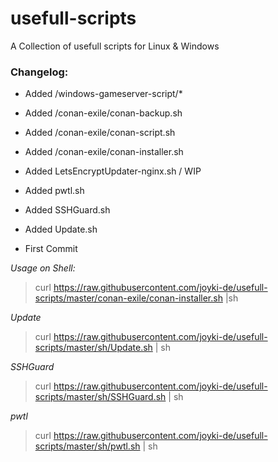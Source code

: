 # usefull-scripts

A Collection of usefull scripts for Linux & Windows

### Changelog:

- Added /windows-gameserver-script/*

- Added /conan-exile/conan-backup.sh
- Added /conan-exile/conan-script.sh
- Added /conan-exile/conan-installer.sh
- Added LetsEncryptUpdater-nginx.sh / WIP
- Added pwtl.sh
- Added SSHGuard.sh
- Added Update.sh
- First Commit



*Usage on Shell:*


> curl https://raw.githubusercontent.com/joyki-de/usefull-scripts/master/conan-exile/conan-installer.sh |sh

_Update_

> curl https://raw.githubusercontent.com/joyki-de/usefull-scripts/master/sh/Update.sh | sh

_SSHGuard_

> curl https://raw.githubusercontent.com/joyki-de/usefull-scripts/master/sh/SSHGuard.sh | sh

_pwtl_

> curl https://raw.githubusercontent.com/joyki-de/usefull-scripts/master/sh/pwtl.sh | sh
